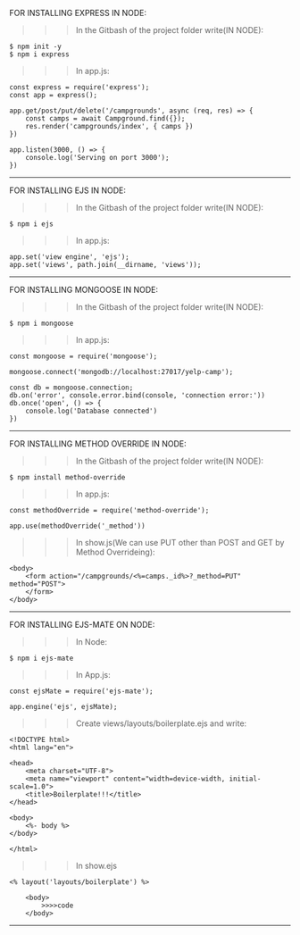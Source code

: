 FOR INSTALLING EXPRESS IN NODE:

>>>In the Gitbash of the project folder write(IN NODE):
```
$ npm init -y
$ npm i express
```
>>>In app.js:
```
const express = require('express');
const app = express();
```
```
app.get/post/put/delete('/campgrounds', async (req, res) => {
    const camps = await Campground.find({});
    res.render('campgrounds/index', { camps })
})
```
```
app.listen(3000, () => {
    console.log('Serving on port 3000');
})
```
------------------------------------------------------------------------------------------------------------
FOR INSTALLING EJS IN NODE:
>>>In the Gitbash of the project folder write(IN NODE):
```
$ npm i ejs
```
>>>In app.js:
```
app.set('view engine', 'ejs');
app.set('views', path.join(__dirname, 'views'));
```
------------------------------------------------------------------------------------------------------------
FOR INSTALLING MONGOOSE IN NODE:
>>>In the Gitbash of the project folder write(IN NODE):
```
$ npm i mongoose
```
>>>In app.js:
```
const mongoose = require('mongoose');
```
```
mongoose.connect('mongodb://localhost:27017/yelp-camp');
```
```
const db = mongoose.connection;
db.on('error', console.error.bind(console, 'connection error:'))
db.once('open', () => {
    console.log('Database connected')
})
```
------------------------------------------------------------------------------------------------------------
FOR INSTALLING METHOD OVERRIDE IN NODE:
>>>In the Gitbash of the project folder write(IN NODE):
```
$ npm install method-override
```
>>>In app.js:
```
const methodOverride = require('method-override');
```
```
app.use(methodOverride('_method'))
```
>>>In show.js(We can use PUT other than POST and GET by Method Overrideing):
```
<body>
    <form action="/campgrounds/<%=camps._id%>?_method=PUT" method="POST">
    </form>
</body>
```
------------------------------------------------------------------------------------------------------------
FOR INSTALLING EJS-MATE ON NODE:
>>>In Node:
```
$ npm i ejs-mate
```
>>>In App.js:
```
const ejsMate = require('ejs-mate');
```
```
app.engine('ejs', ejsMate);
```
>>>Create views/layouts/boilerplate.ejs and write:
```
<!DOCTYPE html>
<html lang="en">

<head>
    <meta charset="UTF-8">
    <meta name="viewport" content="width=device-width, initial-scale=1.0">
    <title>Boilerplate!!!</title>
</head>

<body>
    <%- body %>
</body>

</html>
```
>>>In show.ejs
```
<% layout('layouts/boilerplate') %>

    <body>
        >>>>code
    </body>
```
------------------------------------------------------------------------------------------------------------
